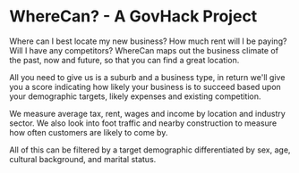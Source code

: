 # WhereCan? - A GovHack Project

Where can I best locate my new business? How much rent will I be paying? Will I have any competitors? WhereCan maps out the business climate of the past, now and future, so that you can find a great location.

All you need to give us is a suburb and a business type, in return we'll give you a score indicating how likely your business is to succeed based upon your demographic targets, likely expenses and existing competition.

We measure average tax, rent, wages and income by location and industry sector. We also look into foot traffic and nearby construction to measure how often customers are likely to come by.

All of this can be filtered by a target demographic differentiated by sex, age, cultural background, and marital status.
